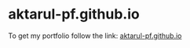 # aktarul-pf.github.io
To get my portfolio follow the link: [aktarul-pf.github.io](http://aktarul-pf.github.io)
